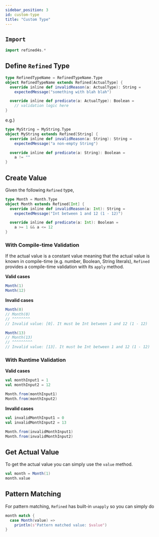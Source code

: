 ```yaml
---
sidebar_position: 3
id: custom-type
title: "Custom Type"
---
```


## `Import`
```scala mdoc:reset-object
import refined4s.*
```

## Define `Refined` Type

```scala
type RefinedTypeName = RefinedTypeName.Type
object RefinedTypeName extends Refined[ActualType] {
  override inline def invalidReason(a: ActualType): String =
    expectedMessage("something with blah blah")

  override inline def predicate(a: ActualType): Boolean =
    // validation logic here
}
```

e.g.)
```scala mdoc
type MyString = MyString.Type
object MyString extends Refined[String] {
  override inline def invalidReason(a: String): String =
    expectedMessage("a non-empty String")

  override inline def predicate(a: String): Boolean =
    a != ""
}
```


## Create Value
Given the following `Refined` type,
```scala mdoc
type Month = Month.Type
object Month extends Refined[Int] {
  override inline def invalidReason(a: Int): String =
    expectedMessage("Int between 1 and 12 (1 - 12)")

  override inline def predicate(a: Int): Boolean =
    a >= 1 && a <= 12
}
```

### With Compile-time Validation
If the actual value is a constant value meaning that the actual value is known in compile-time 
(e.g. number, Boolean, String literals), `Refined` provides a compile-time validation 
with its `apply` method.

**Valid cases**
```scala mdoc
Month(1)
Month(12)
```

**Invalid cases**
```scala
Month(0)
// Month(0)
// ^^^^^^^^
// Invalid value: [0]. It must be Int between 1 and 12 (1 - 12)

Month(13)
// Month(13)
// ^^^^^^^^^
// Invalid value: [13]. It must be Int between 1 and 12 (1 - 12)
```

### With Runtime Validation

**Valid cases**
```scala mdoc
val monthInput1 = 1
val monthInput2 = 12

Month.from(monthInput1)
Month.from(monthInput2)
```

**Invalid cases**
```scala mdoc
val invalidMonthInput1 = 0
val invalidMonthInput2 = 13

Month.from(invalidMonthInput1)
Month.from(invalidMonthInput2)

```


## Get Actual Value

To get the actual value you can simply use the `value` method.

```scala mdoc
val month = Month(1)
month.value
```

## Pattern Matching

For pattern matching, `Refined` has built-in `unapply` so you can simply do

```scala mdoc
month match {
  case Month(value) =>
    println(s"Pattern matched value: $value")
}
```

